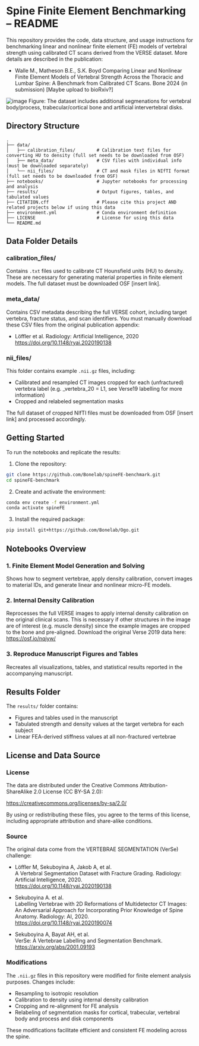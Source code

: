 # Spine Finite Element Benchmarking – README

This repository provides the code, data structure, and usage instructions for benchmarking linear and nonlinear finite element (FE) models of vertebral strength using calibrated CT scans derived from the VERSE dataset. More details are described in the publication:

- Walle M., Matheson B.E., S.K. Boyd 
  Comparing Linear and Nonlinear Finite Element Models of Vertebral Strength Across the Thoracic and Lumbar Spine: A Benchmark from Calibrated CT Scans. Bone 2024 (in submission)
  [Maybe upload to bioRxiv?]

![image](https://github.com/user-attachments/assets/56c0a6b8-8c24-4669-a49c-02710273cbf0)
Figure: The dataset includes additional segmenations for vertebral body/process, trabecular/cortical bone and artificial intervertebral disks. 

## Directory Structure

```
.
├── data/
│   ├── calibration_files/        # Calibration text files for converting HU to density (full set needs to be downloaded from OSF)
│   ├── meta_data/                # CSV files with individual info (must be downloaded separately)
│   └── nii_files/                # CT and mask files in NIfTI format (full set needs to be downloaded from OSF)
├── notebooks/                    # Jupyter notebooks for processing and analysis
├── results/                      # Output figures, tables, and tabulated values
├── CITATION.cff                  # Please cite this project AND related projects below if using this data
├── environment.yml               # Conda environment definition
├── LICENSE                       # License for using this data
└── README.md
```

## Data Folder Details

### calibration_files/
Contains `.txt` files used to calibrate CT Hounsfield units (HU) to density. These are necessary for generating material properties in finite element models.
The full dataset must be downloaded OSF [insert link].

### meta_data/
Contains CSV metadata describing the full VERSE cohort, including target vertebra, fracture status, and scan identifiers. You must manually download these CSV files from the original publication appendix:

- Löffler et al. Radiology: Artificial Intelligence, 2020  
  https://doi.org/10.1148/ryai.2020190138

### nii_files/
This folder contains example `.nii.gz` files, including:

- Calibrated and resampled CT images cropped for each (unfractured) vertebra label (e.g. _vertebra_20 = L1, see Verse19 labelling for more information)
- Cropped and relabeled segmentation masks

The full dataset of cropped NIfTI files must be downloaded from OSF [insert link] and processed accordingly.

## Getting Started

To run the notebooks and replicate the results:

1. Clone the repository:

```bash
git clone https://github.com/Bonelab/spineFE-benchmark.git
cd spineFE-benchmark
```

2. Create and activate the environment:

```bash
conda env create -f environment.yml
conda activate spineFE
```

3. Install the required package:

```bash
pip install git+https://github.com/Bonelab/Ogo.git
```

## Notebooks Overview

### 1. Finite Element Model Generation and Solving
Shows how to segment vertebrae, apply density calibration, convert images to material IDs, and generate linear and nonlinear micro-FE models.

### 2. Internal Density Calibration
Reprocesses the full VERSE images to apply internal density calibration on the original clinical scans. This is necessary if other structures in the image are of interest (e.g. muscle density) since the example images are cropped to the bone and pre-aligned. Download the original Verse 2019 data here: https://osf.io/nqjyw/

### 3. Reproduce Manuscript Figures and Tables
Recreates all visualizations, tables, and statistical results reported in the accompanying manuscript.

## Results Folder

The `results/` folder contains:

- Figures and tables used in the manuscript
- Tabulated strength and density values at the target vertebra for each subject
- Linear FEA-derived stiffness values at all non-fractured vertebrae

## License and Data Source

### License
The data are distributed under the Creative Commons Attribution-ShareAlike 2.0 License (CC BY-SA 2.0):

https://creativecommons.org/licenses/by-sa/2.0/

By using or redistributing these files, you agree to the terms of this license, including appropriate attribution and share-alike conditions.

### Source
The original data come from the VERTEBRAE SEGMENTATION (VerSe) challenge:

- Löffler M, Sekuboyina A, Jakob A, et al.  
  A Vertebral Segmentation Dataset with Fracture Grading. Radiology: Artificial Intelligence, 2020.  
  https://doi.org/10.1148/ryai.2020190138

- Sekuboyina A. et al.  
  Labelling Vertebrae with 2D Reformations of Multidetector CT Images: An Adversarial Approach for Incorporating Prior Knowledge of Spine Anatomy. Radiology: AI, 2020.  
  https://doi.org/10.1148/ryai.2020190074

- Sekuboyina A, Bayat AH, et al.  
  VerSe: A Vertebrae Labelling and Segmentation Benchmark.  
  https://arxiv.org/abs/2001.09193

### Modifications
The `.nii.gz` files in this repository were modified for finite element analysis purposes. Changes include:

- Resampling to isotropic resolution
- Calibration to density using internal density calibration
- Cropping and re-alignment for FE analysis
- Relabeling of segmentation masks for cortical, trabecular, vertebral body and process and disk components

These modifications facilitate efficient and consistent FE modeling across the spine.
